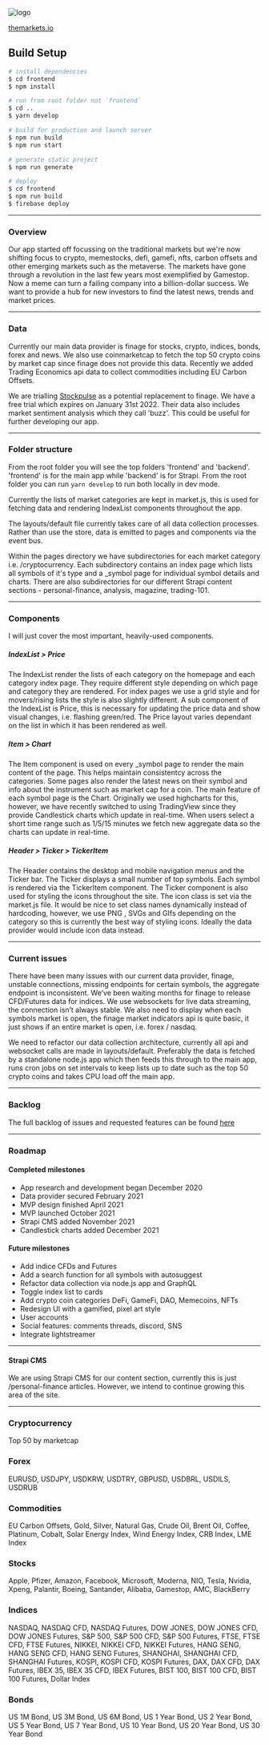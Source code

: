 ![logo](https://user-images.githubusercontent.com/4670058/147123484-9f43b7a7-6ffb-4eaa-a991-bd9a716a0f4a.png)

[themarkets.io](https://themarkets.io/)

## Build Setup 

```bash
# install dependencies
$ cd frontend
$ npm install

# run from root folder not `frontend`
$ cd ..
$ yarn develop

# build for production and launch server
$ npm run build
$ npm run start

# generate static project
$ npm run generate

# deploy
$ cd frontend
$ npm run build
$ firebase deploy
```

-------------

### Overview

Our app started off focussing on the traditional markets but we're now shifting focus to crypto, memestocks, defi, gamefi, nfts, carbon offsets and other emerging markets such as the metaverse. The markets have gone through a revolution in the last few years most exemplified by Gamestop. Now a meme can turn a failing company into a billion-dollar success. We want to provide a hub for new investors to find the latest news, trends and market prices.

---

### Data

Currently our main data provider is finage for stocks, crypto, indices, bonds, forex and news. We also use coinmarketcap to fetch the top 50 crypto coins by market cap since finage does not provide this data. Recently we added Trading Economics api data to collect commodities including EU Carbon Offsets.

We are trialling [Stockpulse](https://stockpulse.ai/) as a potential replacement to finage. We have a free trial which expires on January 31st 2022. Their data also includes market sentiment analysis which they call 'buzz'. This could be useful for further developing our app.

---

### Folder structure

From the root folder you will see the top folders 'frontend' and 'backend'. 'frontend' is for the main app while 'backend' is for Strapi. From the root folder you can run `yarn develop` to run both locally in dev mode.

Currently the lists of market categories are kept in market.js, this is used for fetching data and rendering IndexList components throughout the app.

The layouts/default file currently takes care of all data collection processes. Rather than use the store, data is emitted to pages and components via the event bus.

Within the pages directory we have subdirectories for each market category i.e. /cryptocurrency. Each subdirectory contains an index page which lists all symbols of it's type and a _symbol page for individual symbol details and charts. There are also subdirectories for our different Strapi content sections - personal-finance, analysis, magazine, trading-101.

---

### Components

I will just cover the most important, heavily-used components.

##### IndexList > Price

The IndexList render the lists of each category on the homepage and each category index page. They require different style depending on which page and category they are rendered. For index pages we use a grid style and for movers/rising lists the style is also slightly different. A sub component of the IndexList is Price, this is necessary for updating the price data and show visual changes, i.e. flashing green/red. The Price layout varies dependant on the list in which it has been rendered as well.

##### Item > Chart

The Item component is used on every _symbol page to render the main content of the page. This helps maintain consistentcy across the categories. Some pages also render the latest news on their symbol and info about the instrument such as market cap for a coin. The main feature of each symbol page is the Chart. Originally we used highcharts for this, however, we have recently switched to using TradingView since they provide Candlestick charts which update in real-time. When users select a short time range such as 1/5/15 minutes we fetch new aggregate data so the charts can update in real-time.

##### Header > Ticker > TickerItem

The Header contains the desktop and mobile navigation menus and the Ticker bar. The Ticker displays a small number of top symbols. Each symbol is rendered via the TickerItem component. The Ticker component is also used for styling the icons throughout the site. The icon class is set via the market.js file. It would be nice to set class names dynamically instead of hardcoding, however, we use PNG , SVGs and GIfs depending on the category so this is currently the best way of styling icons. Ideally the data provider would include icon data instead.

---

### Current issues

There have been many issues with our current data provider, finage, unstable connections, missing endpoints for certain symbols, the aggregate endpoint is inconsistent. We’ve been waiting months for finage to release CFD/Futures data for indices. We use websockets for live data streaming, the connection isn’t always stable. We also need to display when each symbols market is open, the finage market indicators api is quite basic, it just shows if an entire market is open, i.e. forex / nasdaq.

We need to refactor our data collection architecture, currently all api and websocket calls are made in layouts/default. Preferably the data is fetched by a standalone node.js app which then feeds this through to the main app, runs cron jobs on set intervals to keep lists up to date such as the top 50 crypto coins and takes CPU load off the main app.

---

### Backlog

The full backlog of issues and requested features can be found [here](https://urala.atlassian.net/browse/UA-7)

---

### Roadmap

#### Completed milestones
- App research and development began December 2020
- Data provider secured February 2021
- MVP design finished April 2021
- MVP launched October 2021
- Strapi CMS added November 2021
- Candlestick charts added December 2021

#### Future milestones
- Add indice CFDs and Futures
- Add a search function for all symbols with autosuggest
- Refactor data collection via node.js app and GraphQL
- Toggle index list to cards
- Add crypto coin categories DeFi, GameFi, DAO, Memecoins, NFTs
- Redesign UI with a gamified, pixel art style
- User accounts
- Social features: comments threads, discord, SNS
- Integrate lightstreamer

---

#### Strapi CMS

We are using Strapi CMS for our content section, currently this is just /personal-finance articles. However, we intend to continue growing this area of the site.

--------------

### Cryptocurrency
Top 50 by marketcap

### Forex
EURUSD, USDJPY, USDKRW, USDTRY, GBPUSD, USDBRL, USDILS, USDRUB

### Commodities
EU Carbon Offsets, Gold, Silver, Natural Gas, Crude Oil, Brent Oil, Coffee, Platinum, Cobalt, Solar Energy Index, Wind Energy Index, CRB Index, LME Index

### Stocks 
Apple, Pfizer, Amazon, Facebook, Microsoft, Moderna, NIO, Tesla, Nvidia, Xpeng, Palantir, Boeing, Santander, Alibaba, Gamestop, AMC, BlackBerry

### Indices
NASDAQ, NASDAQ CFD, NASDAQ Futures, DOW JONES, DOW JONES CFD, DOW JONES Futures, S&P 500, S&P 500 CFD, S&P 500 Futures, FTSE, FTSE CFD, FTSE Futures, NIKKEI, NIKKEI CFD, NIKKEI Futures, HANG SENG, HANG SENG CFD, HANG SENG Futures, SHANGHAI, SHANGHAI CFD, SHANGHAI Futures, KOSPI, KOSPI CFD, KOSPI Futures, DAX, DAX CFD, DAX Futures, IBEX 35, IBEX 35 CFD, IBEX Futures, BIST 100, BIST 100 CFD, BIST 100 Futures, Dollar Index

### Bonds
US 1M Bond, US 3M Bond, US 6M Bond, US 1 Year Bond, US 2 Year Bond, US 5 Year Bond, US 7 Year Bond, US 10 Year Bond, US 20 Year Bond, US 30 Year Bond

